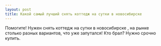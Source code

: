 ```yaml
---
layout: post 
title: Какой самый лучший снять коттедж на сутки в новосибирске 
--- 
```

Помогите! Нужен снять коттедж на сутки в новосибирске , на рынке столько разных вариантов, что уже запутался! Кто брал? Нужно срочно купить.